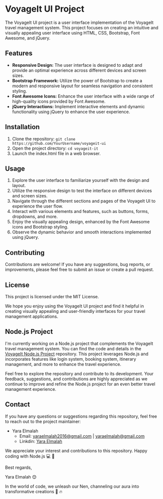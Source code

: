 # VoyageIt UI Project

The VoyageIt UI project is a user interface implementation of the VoyageIt travel management system. This project focuses on creating an intuitive and visually appealing user interface using HTML, CSS, Bootstrap, Font Awesome, and jQuery.


## Features

- **Responsive Design:** The user interface is designed to adapt and provide an optimal experience across different devices and screen sizes.
- **Bootstrap Framework:** Utilize the power of Bootstrap to create a modern and responsive layout for seamless navigation and consistent styling.
- **Font Awesome Icons:** Enhance the user interface with a wide range of high-quality icons provided by Font Awesome.
- **jQuery Interactions:** Implement interactive elements and dynamic functionality using jQuery to enhance the user experience.

## Installation

1. Clone the repository: `git clone https://github.com/YourUsername/voyageit-ui`
2. Open the project directory: `cd voyageit-it`
3. Launch the index.html file in a web browser.

## Usage

1. Explore the user interface to familiarize yourself with the design and layout.
2. Utilize the responsive design to test the interface on different devices and screen sizes.
3. Navigate through the different sections and pages of the VoyageIt UI to experience the user flow.
4. Interact with various elements and features, such as buttons, forms, dropdowns, and more.
5. Enjoy the visually appealing design, enhanced by the Font Awesome icons and Bootstrap styling.
6. Observe the dynamic behavior and smooth interactions implemented using jQuery.

## Contributing

Contributions are welcome! If you have any suggestions, bug reports, or improvements, please feel free to submit an issue or create a pull request.



## License

This project is licensed under the MIT License.

We hope you enjoy using the VoyageIt UI project and find it helpful in creating visually appealing and user-friendly interfaces for your travel management applications.

## Node.js Project

I'm currently working on a Node.js project that complements the VoyageIt travel management system. You can find the code and details in the [VoyageIt Node.js Project](https://github.com/YaraElmalah/voyageit-node-mvc) repository. This project leverages Node.js and incorporates features like login system, booking system, itinerary management, and more to enhance the travel experience.

Feel free to explore the repository and contribute to its development. Your feedback, suggestions, and contributions are highly appreciated as we continue to improve and refine the Node.js project for an even better travel management experience.
 
## Contact

If you have any questions or suggestions regarding this repository, feel free to reach out to the project maintainer:

- Yara Elmalah
  - Email: yaraelmalah2016@gmail.com | yaraelmalah@gmail.com
  - Linkdin: [Yara Elmalah](https://www.linkedin.com/in/yara-elmalah/)

We appreciate your interest and contributions to this repository. Happy coding with Node.js :computer: :clinking_glasses:


Best regards,

Yara Elmalah 😊

In the world of code, we unleash our Nen, channeling our aura into transformative creations :sauropod: :fire:	
